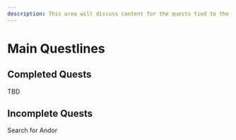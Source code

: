 ```yaml
---
description: This area will discuss content for the quests tied to the main story line.
---
```


# Main Questlines

## Completed Quests

TBD

## Incomplete Quests

Search for Andor



